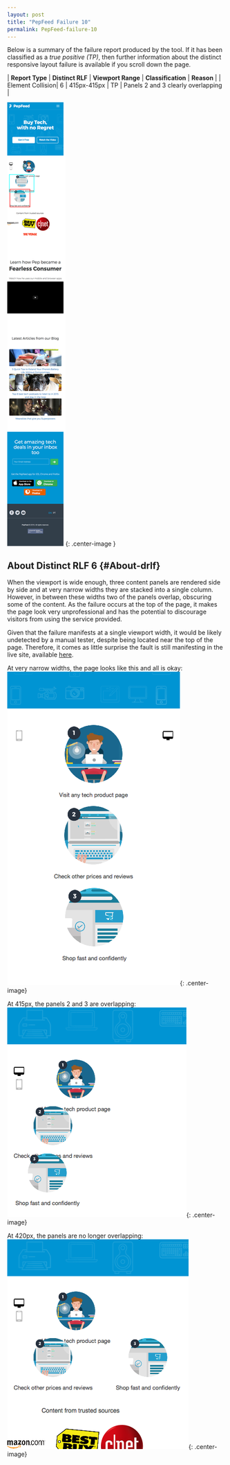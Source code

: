 ```yaml
---
layout: post
title: "PepFeed Failure 10"
permalink: PepFeed-failure-10
---
```

Below is a summary of the failure report produced by the tool. If it has been classified as a *true positive (TP)*, then further information about the distinct responsive layout failure is available if you scroll down the page.

| **Report Type** | **Distinct RLF** | **Viewport Range** | **Classification** | **Reason** |
| Element Collision| 6 | 415px-415px | TP | Panels 2 and 3 clearly overlapping | 

![Screenshot of the fault](assets/images/PepFeed/fault10/overlapWidth415.png){: .center-image }

## About Distinct RLF 6 {#About-drlf}

When the viewport is wide enough, three content panels are rendered side by side and at very narrow widths they are stacked into a single column. However, in between these widths two of the panels overlap, obscuring some of the content. As the failure occurs at the top of the page, it makes the page look very unprofessional and has the potential to discourage visitors from using the service provided.

Given that the failure manifests at a single viewport width, it would be likely undetected by a manual tester, despite being located near the top of the page. Therefore, it comes as little surprise the fault is still manifesting in the live site, available [here](http://pepfeed.com).

At very narrow widths, the page looks like this and all is okay:
![400px](assets/good-bad/rlf6/400.png){: .center-image}

At 415px, the panels 2 and 3 are overlapping:
![415px](assets/good-bad/rlf6/415.png){: .center-image}

At 420px, the panels are no longer overlapping:
![420px](assets/good-bad/rlf6/420.png){: .center-image}
